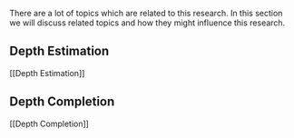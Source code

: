 There are a lot of topics which are related to this research. In this section we will discuss related topics and how they might influence this research.

## Depth Estimation

[[Depth Estimation]]

## Depth Completion

[[Depth Completion]]